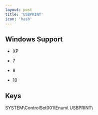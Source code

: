 ```yaml
---
layout: post
title: 'USBPRINT'
icon: 'hash'
---
```


## Windows Support

- XP

- 7

- 8

- 10



## Keys

SYSTEM\ControlSet001\Enum\ USBPRINT\

